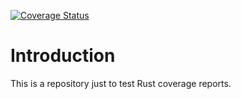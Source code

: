 [![Coverage Status](https://coveralls.io/repos/github/AloizioMacedo/0498-testing-rust-coverage/badge.svg?branch=master)](https://coveralls.io/github/AloizioMacedo/0498-testing-rust-coverage?branch=master)

# Introduction

This is a repository just to test Rust coverage reports.